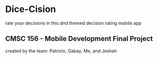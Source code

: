 # Dice-Cision
rate your decisions in this dnd themed decision rating mobile app

## CMSC 156 - Mobile Development Final Project

created by the team: Patricio, Gabay, Me, and Jeshah


